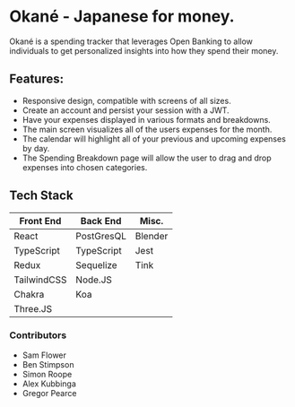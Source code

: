 # Okané - Japanese for money.

Okané is a spending tracker that leverages Open Banking to allow individuals to get personalized insights into how they spend their money.

## Features:
- Responsive design, compatible with screens of all sizes.
- Create an account and persist your session with a JWT. 
- Have your expenses displayed in various formats and breakdowns. 
- The main screen visualizes all of the users expenses for the month. 
- The calendar will highlight all of your previous and upcoming expenses by day. 
- The Spending Breakdown page will allow the user to drag and drop expenses into chosen categories. 

## Tech Stack

| Front End     | Back End      | Misc.         |
| ------------- | ------------- | ------------- |
| React         | PostGresQL    |     Blender   |
| TypeScript    | TypeScript    |  Jest         |
| Redux         | Sequelize     |       Tink    |
| TailwindCSS   | Node.JS       |               |
| Chakra        | Koa           |               |
| Three.JS      |               |               |

### Contributors  
- Sam Flower
- Ben Stimpson
- Simon Roope
- Alex Kubbinga
- Gregor Pearce
